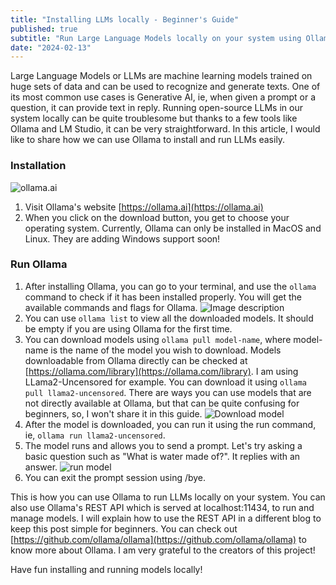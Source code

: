```yaml
---
title: "Installing LLMs locally - Beginner's Guide"
published: true
subtitle: "Run Large Language Models locally on your system using Ollama"
date: "2024-02-13"
---
```


Large Language Models or LLMs are machine learning models trained on huge sets of data and can be used to recognize and generate texts. One of its most common use cases is Generative AI, ie, when given a prompt or a question, it can provide text in reply.
Running open-source LLMs in our system locally can be quite troublesome but thanks to a few tools like Ollama and LM Studio, it can be very straightforward. In this article, I would like to share how we can use Ollama to install and run LLMs easily.

### Installation

![ollama.ai](https://dev-to-uploads.s3.amazonaws.com/uploads/articles/8uwygbs9jejrqaqd0ac5.png)

1. Visit Ollama's website [https://ollama.ai](https://ollama.ai)
2. When you click on the download button, you get to choose your operating system. Currently, Ollama can only be installed in MacOS and Linux. They are adding Windows support soon!

### Run Ollama

1. After installing Ollama, you can go to your terminal, and use the `ollama` command to check if it has been installed properly. You will get the available commands and flags for Ollama.
   ![Image description](https://dev-to-uploads.s3.amazonaws.com/uploads/articles/gjv250cxvfiyaq4a5t42.png)
2. You can use `ollama list` to view all the downloaded models. It should be empty if you are using Ollama for the first time.
3. You can download models using `ollama pull model-name`, where model-name is the name of the model you wish to download. Models downloadable from Ollama directly can be checked at [https://ollama.com/library](https://ollama.com/library).
   I am using LLama2-Uncensored for example. You can download it using `ollama pull llama2-uncensored`.
   There are ways you can use models that are not directly available at Ollama, but that can be quite confusing for beginners, so, I won't share it in this guide.
   ![Download model](https://dev-to-uploads.s3.amazonaws.com/uploads/articles/jz3xawi93116q93pr2xf.png)
4. After the model is downloaded, you can run it using the run command, ie, `ollama run llama2-uncensored`.
5. The model runs and allows you to send a prompt. Let's try asking a basic question such as "What is water made of?".
   It replies with an answer.
   ![run model](https://dev-to-uploads.s3.amazonaws.com/uploads/articles/lq1u133m1lqf4g7j1nbb.png)
6. You can exit the prompt session using /bye.

This is how you can use Ollama to run LLMs locally on your system. You can also use Ollama's REST API which is served at localhost:11434, to run and manage models. I will explain how to use the REST API in a different blog to keep this post simple for beginners.
You can check out [https://github.com/ollama/ollama](https://github.com/ollama/ollama) to know more about Ollama.
I am very grateful to the creators of this project!

Have fun installing and running models locally!

